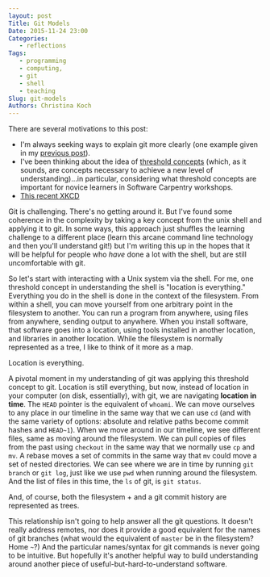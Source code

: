 ```yaml
---
layout: post
Title: Git Models
Date: 2015-11-24 23:00
Categories: 
   - reflections
Tags: 
   - programming
   - computing, 
   - git
   - shell
   - teaching
Slug: git-models
Authors: Christina Koch
---
```


There are several motivations to this post: 

* I'm always seeking ways to explain git more clearly (one example given 
in my [previous post](activities.html)).
* I've been thinking about the idea of [threshold concepts](http://www.ee.ucl.ac.uk/~mflanaga/thresholds.html) (which, as it 
sounds, are concepts necessary to achieve a new level of understanding)...in 
particular, considering what threshold concepts are important for novice 
learners in Software Carpentry workshops.  
* [This recent XKCD](http://xkcd.com/1597/)

Git is challenging.  There's no getting around it.  But I've found some 
coherence in the complexity by taking a key concept from the unix shell
 and applying it to git.  In some ways, this approach just shuffles the 
learning challenge to a different place (learn this arcane command line technology 
and then you'll understand git!) but I'm writing this up in the hopes that 
it will be helpful for people who *have* done a lot with the shell, but 
are still uncomfortable with git.  

So let's start with
interacting with a Unix system via the shell.  For me, one threshold concept in 
understanding the shell is "location is everything."  Everything you do 
in the shell is done in the context of the filesystem.  From within 
a shell, you can move yourself from one arbitrary point in 
the filesystem to another.  You can 
run a program from anywhere, using files from anywhere, sending output to 
anywhere.  When you install software, that software goes into a location, using 
tools installed in another location, and libraries in another location.  While 
the filesystem is normally represented as a tree, I like to think of it more 
as a map.  

Location is everything.  

A pivotal moment in my understanding of git was applying this threshold concept 
to git.  Location is still everything, but now, instead of location in your computer 
(on disk, essentially), with git, we are navigating **location in time**.  The 
`HEAD` pointer 
is the equivalent of `whoami`.  We can move ourselves to any place in our timeline 
in the same way that we can use `cd` (and with the same variety of options: absolute 
and relative paths become commit hashes and `HEAD~1`).  When we move around in 
our timeline, we see different files, same as moving around the 
filesystem.  We can pull copies of files 
from the past using `checkout` in the same way that we normally use `cp` and 
`mv`.  A rebase moves a set of commits in the same way that `mv` could move a 
set of nested directories.  We can see where we are in time by running `git branch`
or `git log`, just like we use `pwd` when running around the filesystem.  And the 
list of files in this time, the `ls` of git, is `git status`.  

And, of course, both the filesystem + and a git commit history are 
represented as trees.  

This relationship isn't going to help answer all the git 
questions.  It
doesn't really address remotes, nor does it provide a good equivalent for the names 
of git branches (what would the equivalent of `master` be in the 
filesystem?  Home `~`?)  And the particular names/syntax for git commands is 
never going to be intuitive.  But hopefully it's another helpful way 
to build understanding around another piece of useful-but-hard-to-understand 
software.  